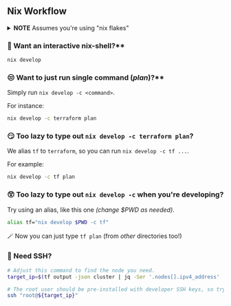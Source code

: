 
## Nix Workflow

<details><summary><b>NOTE</b> Assumes you're using "nix flakes"</summary>

You can add `nix-command flakes` to `experimental-features` in either `~/.config/nix/nix.conf` or `/etc/nix/nix.conf` (user-specific vs system-wide).

</details>

### :star2: Want an interactive nix-shell?** 

```sh
nix develop 
```

### :unamused: Want to just run single command (_plan_)?** 
Simply run `nix develop -c <command>`. 

For instance:

```sh
nix develop -c terraform plan
```

### :smirk: Too lazy to type out `nix develop -c terraform plan`? 

We alias `tf` to `terraform`, so you can run `nix develop -c tf ...`. 

For example:

```sh
nix develop -c tf plan
```

### :astonished: Too lazy to type out `nix develop -c` when you're developing?

Try using an alias, like this one _(change $PWD as needed)_.

```sh
alias tf="nix develop $PWD -c tf"
```

:magic_wand: Now you can just type `tf plan` (from _other_ directories too!) 

### :construction: Need SSH?

```sh
# Adjust this command to find the node you need.
target_ip=$(tf output -json cluster | jq -Ser '.nodes[].ipv4_address' | head -n1)

# The root user should be pre-installed with developer SSH keys, so try something like:
ssh "root@${target_ip}"
```

